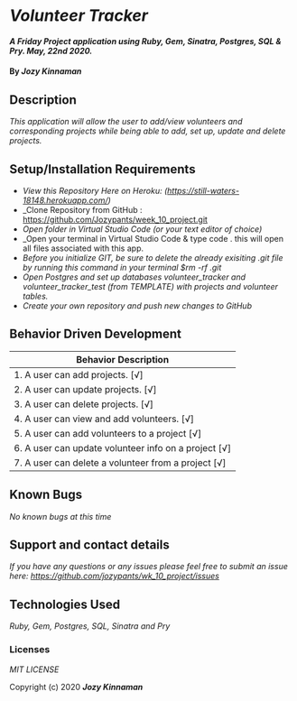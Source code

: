 # _Volunteer Tracker_

#### _A Friday Project application using Ruby, Gem, Sinatra, Postgres, SQL & Pry. May, 22nd 2020._

#### By _**Jozy Kinnaman**_

## Description

_This application will allow the user to add/view volunteers and corresponding projects while being able to add, set up, update and delete projects._ 

## Setup/Installation Requirements

* _View this Repository Here on Heroku: (https://still-waters-18148.herokuapp.com/)_
* _Clone Repository from GitHub : https://github.com/Jozypants/week_10_project.git
* _Open folder in Virtual Studio Code (or your text editor of choice)_
* _Open your terminal in Virtual Studio Code & type code . this will open all files associated with this app. 
* _Before you initialize GIT, be sure to delete the already exisiting .git file by running this command in your terminal $rm -rf .git_
* _Open Postgres and set up databases volunteer_tracker and volunteer_tracker_test (from TEMPLATE) with projects and volunteer tables._
* _Create your own repository and push new changes to GitHub_

## Behavior Driven Development 


|   Behavior Description        |
|-------------------------------|
| 1. A user can add projects. [√]|
| 2. A user can update projects.  [√]|
| 3. A user can delete projects. [√]|
| 4. A user can view and add volunteers. [√]|
| 5. A user can add volunteers to a project [√]|
| 6. A user can update volunteer info on a project [√]|
| 7. A user can delete a volunteer from a project [√]|


## Known Bugs

_No known bugs at this time_

## Support and contact details

_If you have any questions or any issues please feel free to submit an issue here: https://github.com/jozypants/wk_10_project/issues_

## Technologies Used

_Ruby, Gem, Postgres, SQL, Sinatra and Pry_ 


### Licenses
*MIT LICENSE*

Copyright (c) 2020 **_Jozy Kinnaman_**